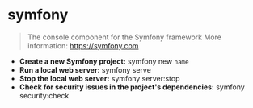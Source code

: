 # symfony
> The console component for the Symfony framework
> More information: <https://symfony.com>
- **Create a new Symfony project:**
symfony new `name`
- **Run a local web server:**
symfony serve
- **Stop the local web server:**
symfony server:stop
- **Check for security issues in the project's dependencies:**
symfony security:check
